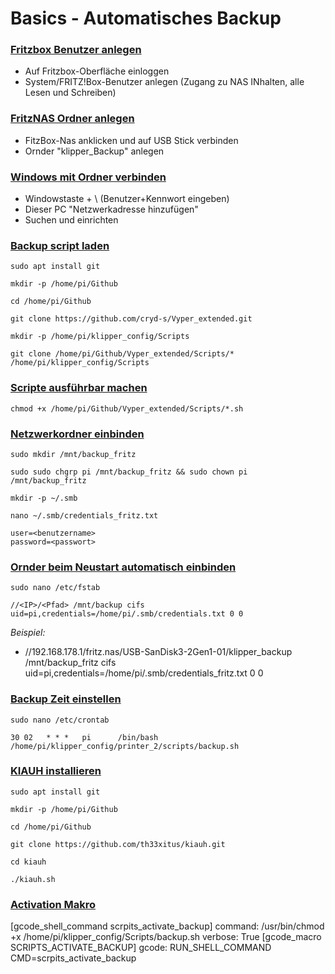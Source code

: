 # Basics - Automatisches Backup  
  
### <u>Fritzbox Benutzer anlegen</u>
- Auf Fritzbox-Oberfläche einloggen
- System/FRITZ!Box-Benutzer anlegen (Zugang zu NAS INhalten, alle Lesen und Schreiben) 
  
### <u>FritzNAS Ordner anlegen</u>
- FitzBox-Nas anklicken und auf USB Stick verbinden
- Ornder "klipper_Backup" anlegen

### <u>Windows mit Ordner verbinden</u>
  - Windowstaste + \\<IP> (Benutzer+Kennwort eingeben)
  - Dieser PC "Netzwerkadresse hinzufügen"
  - Suchen und einrichten


### <u>Backup script laden</u>    
      
```
sudo apt install git
```
```
mkdir -p /home/pi/Github
```
```
cd /home/pi/Github
```
```
git clone https://github.com/cryd-s/Vyper_extended.git  
```  
```
mkdir -p /home/pi/klipper_config/Scripts
```
```
git clone /home/pi/Github/Vyper_extended/Scripts/* /home/pi/klipper_config/Scripts
```  
  
### <u>Scripte ausführbar machen</u>  
  
```
chmod +x /home/pi/Github/Vyper_extended/Scripts/*.sh
```

### <u>Netzwerkordner einbinden</u> 
```
sudo mkdir /mnt/backup_fritz
```
```
sudo sudo chgrp pi /mnt/backup_fritz && sudo chown pi /mnt/backup_fritz
```
```
mkdir -p ~/.smb
```
```
nano ~/.smb/credentials_fritz.txt
```
```
user=<benutzername>
password=<passwort>
```

### <u>Ornder beim Neustart automatisch einbinden</u> 

```
sudo nano /etc/fstab
```
```
//<IP>/<Pfad> /mnt/backup cifs uid=pi,credentials=/home/pi/.smb/credentials.txt 0 0
```
_Beispiel:_    
- //192.168.178.1/fritz.nas/USB-SanDisk3-2Gen1-01/klipper_backup /mnt/backup_fritz cifs uid=pi,credentials=/home/pi/.smb/credentials_fritz.txt 0 0  
  
### <u>Backup Zeit einstellen</u> 

```
sudo nano /etc/crontab
```
```
30 02   * * *   pi      /bin/bash /home/pi/klipper_config/printer_2/scripts/backup.sh
```

### <u>KIAUH installieren</u>
```
sudo apt install git
```
```
mkdir -p /home/pi/Github
```
```
cd /home/pi/Github
```
```
git clone https://github.com/th33xitus/kiauh.git 
```
```
cd kiauh
```
```
./kiauh.sh
```
  
### <u>Activation Makro</u>

[gcode_shell_command scrpits_activate_backup]
command: /usr/bin/chmod +x /home/pi/klipper_config/Scripts/backup.sh
verbose: True
[gcode_macro SCRIPTS_ACTIVATE_BACKUP]
gcode:
    RUN_SHELL_COMMAND CMD=scrpits_activate_backup

